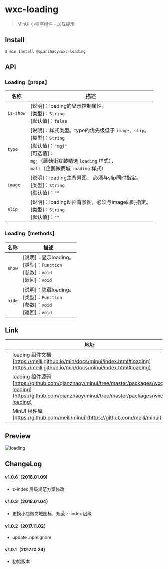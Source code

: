 # wxc-loading

> MinUI 小程序组件 - 加载提示

## Install

``` bash
$ min install @qianzhaoy/wxc-loading
```

## API

### Loading【props】

| 名称                  | 描述                         |
|----------------------|------------------------------|
|`is-show`             | [说明]：loading的显示控制属性。<br>[类型]：`String`<br>[默认值]：`false` |
|`type`                | [说明]：样式类型。type的优先级低于 `image, slip`。<br>[类型]：`String`<br>[默认值]：`"mgj"` <br>[可选值]：<br>`mgj`（蘑菇街女装精选 `loading` 样式）， <br>`mall`（企鹅微商城 `loading` 样式）|
|`image`               | [说明]：loading主背景图， 必须与slip同时指定。<br>[类型]：`String`<br>[默认值]：`""` <br>   |
|`slip`                | [说明]：loading动画背景图，必须与image同时指定。<br>[类型]：`String`<br>[默认值]：`""` <br>     |

### Loading【methods】

| 名称                  | 描述                         |
|----------------------|------------------------------|
|`show`                | [说明]：显示loading。<br>[类型]：`Function`<br>[参数]：`void`<br>[返回]：`void`|
|`hide`                | [说明]：隐藏loading。<br>[类型]：`Function`<br>[参数]：`void`<br>[返回]：`void`|

## Link
||地址|
|--|---|
||loading 组件文档 <br> [https://meili.github.io/min/docs/minui/index.html#loading](https://meili.github.io/min/docs/minui/index.html#loading)<br>|
||loading 组件源码 <br> [https://github.com/qianzhaoy/minui/tree/master/packages/wxc-loading](https://github.com/qianzhaoy/minui/tree/master/packages/wxc-loading)<br>|
||MinUI 组件库 <br> [https://github.com/meili/minui](https://github.com/meili/minui) <br>|

## Preview
![loading](https://s10.mogucdn.com/mlcdn/c45406/171107_6b352846ldeeacf3akjf7jh0189ji_480x480.jpg_225x999.jpg)

##  ChangeLog

#### v1.0.6（2018.01.09)
- z-index 层级规范方案修改

#### v1.0.3（2018.01.04）

- 更换小店微商城图标，规范 z-index 层级

#### v1.0.2（2017.11.02）

- update .npmignore

#### v1.0.1（2017.10.24）

- 初始版本
